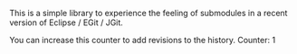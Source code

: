 This is a simple library to experience the feeling of submodules in a recent version of Eclipse / EGit / JGit.


You can increase this counter to add revisions to the history.
Counter: 1

